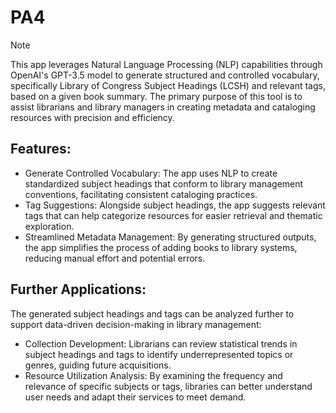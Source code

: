 # PA4

> [!note]
> This app leverages Natural Language Processing (NLP) capabilities through OpenAI's GPT-3.5 model to generate structured and controlled vocabulary, specifically Library of Congress Subject Headings (LCSH) and relevant tags, based on a given book summary. The primary purpose of this tool is to assist librarians and library managers in creating metadata and cataloging resources with precision and efficiency.

## Features:
- Generate Controlled Vocabulary: The app uses NLP to create standardized subject headings that conform to library management conventions, facilitating consistent cataloging practices.
- Tag Suggestions: Alongside subject headings, the app suggests relevant tags that can help categorize resources for easier retrieval and thematic exploration.
- Streamlined Metadata Management: By generating structured outputs, the app simplifies the process of adding books to library systems, reducing manual effort and potential errors.

## Further Applications:
The generated subject headings and tags can be analyzed further to support data-driven decision-making in library management:
- Collection Development: Librarians can review statistical trends in subject headings and tags to identify underrepresented topics or genres, guiding future acquisitions.
- Resource Utilization Analysis: By examining the frequency and relevance of specific subjects or tags, libraries can better understand user needs and adapt their services to meet demand.